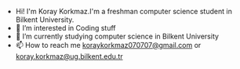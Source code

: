- Hi! I'm Koray Korkmaz.I'm a freshman computer science student in Bilkent University.
- 👀 I’m interested in Coding stuff
- 🌱 I’m currently studying computer science in Bilkent University
- 📫 How to reach me koraykorkmaz070707@gmail.com or koray.korkmaz@ug.bilkent.edu.tr

<!---
Koray-Korkmaz/Koray-Korkmaz is a ✨ special ✨ repository because its `README.md` (this file) appears on your GitHub profile.
You can click the Preview link to take a look at your changes.
--->
